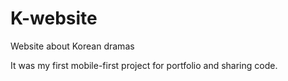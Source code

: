 # K-website
 Website about Korean dramas

 It was my first mobile-first project for portfolio and sharing code.